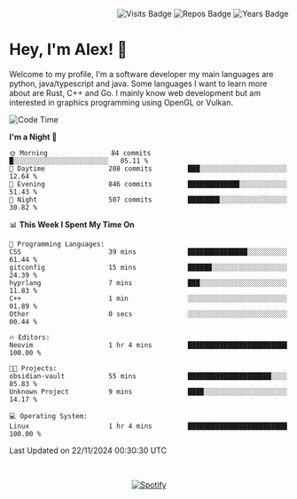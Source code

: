 <p align="right">
  <img src="https://badges.pufler.dev/visits/Alextibtab/Alextibtab" alt="Visits Badge">
  <img src="https://badges.pufler.dev/repos/Alextibtab/" alt="Repos Badge">
  <img src="https://badges.pufler.dev/years/Alextibtab/" alt="Years Badge">
</p>

<h1 align="left">Hey, I'm Alex! 💽 </h1>

Welcome to my profile, I'm a software developer my main languages are python, java/typescript and java. Some languages I want to learn more about are Rust, C++ and Go. I mainly know web development but am interested in graphics programming using OpenGL or Vulkan.

<!--START_SECTION:waka-->
![Code Time](http://img.shields.io/badge/Code%20Time-106%20hrs%203%20mins-blue)

**I'm a Night 🦉** 

```text
🌞 Morning                84 commits          █░░░░░░░░░░░░░░░░░░░░░░░░   05.11 % 
🌆 Daytime                208 commits         ███░░░░░░░░░░░░░░░░░░░░░░   12.64 % 
🌃 Evening                846 commits         █████████████░░░░░░░░░░░░   51.43 % 
🌙 Night                  507 commits         ████████░░░░░░░░░░░░░░░░░   30.82 % 
```


📊 **This Week I Spent My Time On** 

```text
💬 Programming Languages: 
CSS                      39 mins             ███████████████░░░░░░░░░░   61.44 % 
gitconfig                15 mins             ██████░░░░░░░░░░░░░░░░░░░   24.39 % 
hyprlang                 7 mins              ███░░░░░░░░░░░░░░░░░░░░░░   11.83 % 
C++                      1 min               ░░░░░░░░░░░░░░░░░░░░░░░░░   01.89 % 
Other                    0 secs              ░░░░░░░░░░░░░░░░░░░░░░░░░   00.44 % 

🔥 Editors: 
Neovim                   1 hr 4 mins         █████████████████████████   100.00 % 

🐱‍💻 Projects: 
obsidian-vault           55 mins             █████████████████████░░░░   85.83 % 
Unknown Project          9 mins              ████░░░░░░░░░░░░░░░░░░░░░   14.17 % 

💻 Operating System: 
Linux                    1 hr 4 mins         █████████████████████████   100.00 % 
```


 Last Updated on 22/11/2024 00:30:30 UTC
<!--END_SECTION:waka-->
&nbsp;<div align="center">
  [![Spotify](https://spotify-now-playing-wine-six.vercel.app/api/spotify?border_color=ffffff)](https://open.spotify.com/user/pmo1v2ejnt42kgp5jar5drtag)
</div>

